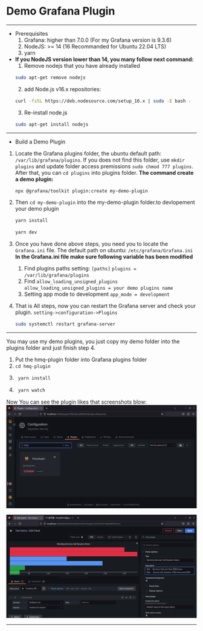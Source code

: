 # Demo Grafana Plugin

---
* Prerequisites
    1. Grafana: higher than 7.0.0 (For my Grafana version is 9.3.6)
    2. NodeJS:  >= 14 (16 Recommanded for Ubuntu 22.04 LTS)
    3. yarn 
* **If you NodeJS version lower than 14, you many follow next command:**
    1. Remove nodejs that you have already installed
    ```bash
    sudo apt-get remove nodejs
    ```
    2. add Node.js v16.x repositories:
    ```bash
    curl -fsSL https://deb.nodesource.com/setup_16.x | sudo -E bash -
    ```
    3. Re-install node.js
     ```bash
    sudo apt-get install nodejs
    ```
---

* Build a Demo Plugin
1. Locate the Grafana plugins folder, the ubuntu default path: `/var/lib/grafana/plugins`. If you does not find this folder, use `mkdir plugins` and update folder access premissions `sudo chmod 777 plugins`. After that, you can `cd plugins` into plugins folder.
    **The command create a demo plugin:**
    ```bash
    npx @grafana/toolkit plugin:create my-demo-plugin
    ```

2. Then `cd my-demo-plugin` into the my-demo-plugin folder.to devlopement your demo plugin
    ```bash
    yarn install
    ```
    ```bash
    yarn dev
    ```
3. Once you have done above steps, you need you to locate the `Grafana.ini` file. The default path on ubuntu: `/etc/grafana/Grafana.ini`
    **In the Grafana.ini file make sure following variable has been modified**
    1. Find plugins paths setting:
    `[paths]`
    `plugins = /var/lib/grafana/plugins`
    2. Find `allow_loading_unsigned_plugins`
    `allow_loading_unsigned_plugins = your demo plugins name`
    3. Setting app mode to development
    `app_mode = development`
4. That is All steps, now you can restart the Grafana server and check your plugin. `setting->configuration->Plugins`
    ```bash
    sudo systemctl restart grafana-server
    ```
---
You may use my demo plugins, you just copy my demo folder into the plugins folder and just finish step 4. 
1. Put the hmq-plugin folder into Grafana plugins folder
2. `cd hmq-plugin`
3. ```bash
    yarn install
   ```
4. ```bash
    yarn watch
   ```
Now You can see the plugin likes that screenshots blow:
![images](https://github.com/EJaro00/CapSP3-JaegerGrafana-Plugin/blob/Maiqi/IMG/1.png)

![images](https://github.com/EJaro00/CapSP3-JaegerGrafana-Plugin/blob/Maiqi/IMG/2.png)

---

